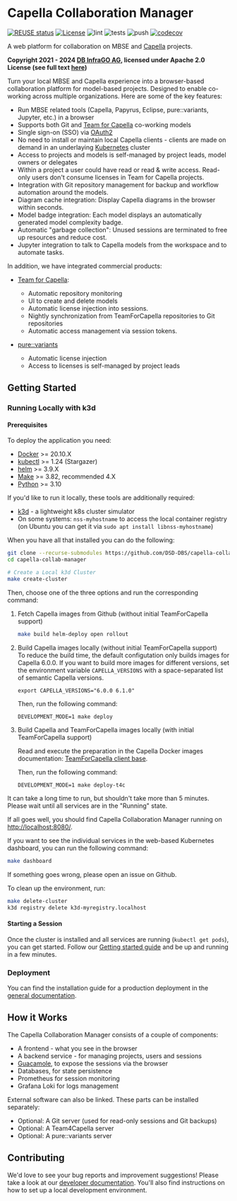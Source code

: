<!--
 ~ SPDX-FileCopyrightText: Copyright DB InfraGO AG and contributors
 ~ SPDX-License-Identifier: Apache-2.0
 -->

# Capella Collaboration Manager

[![REUSE status](https://api.reuse.software/badge/github.com/DSD-DBS/capella-collab-manager)](https://api.reuse.software/info/github.com/DSD-DBS/capella-collab-manager)
[![License](https://img.shields.io/badge/License-Apache_2.0-blue.svg)](https://opensource.org/licenses/Apache-2.0)
![lint](https://github.com/DSD-DBS/capella-collab-manager/actions/workflows/lint.yml/badge.svg)
![tests](https://github.com/DSD-DBS/capella-collab-manager/actions/workflows/tests.yml/badge.svg)
![push](https://github.com/DSD-DBS/capella-collab-manager/actions/workflows/push.yml/badge.svg)
[![codecov](https://codecov.io/github/DSD-DBS/capella-collab-manager/branch/main/graph/badge.svg?token=1UZHL2H54F)](https://codecov.io/github/DSD-DBS/capella-collab-manager)

A web platform for collaboration on MBSE and
[Capella](https://www.eclipse.org/capella/) projects.

**Copyright 2021 - 2024
[DB InfraGO AG](https://fahrweg.dbinfrago.com/fahrweg-de), licensed under
Apache 2.0 License (see full text [here](./LICENSES/Apache-2.0.txt))**

Turn your local MBSE and Capella experience into a browser-based collaboration
platform for model-based projects. Designed to enable co-working across
multiple organizations. Here are some of the key features:

- Run MBSE related tools (Capella, Papyrus, Eclipse, pure::variants, Jupyter,
  etc.) in a browser
- Supports both Git and
  [Team for Capella](https://www.obeosoft.com/en/team-for-capella) co-working
  models
- Single sign-on (SSO) via [OAuth2](https://oauth.net/2/)
- No need to install or maintain local Capella clients - clients are made on
  demand in an underlaying [Kubernetes](https://kubernetes.io/) cluster
- Access to projects and models is self-managed by project leads, model owners
  or delegates
- Within a project a user could have read or read & write access. Read-only
  users don't consume licenses in Team for Capella projects.
- Integration with Git repository management for backup and workflow automation
  around the models.
- Diagram cache integration: Display Capella diagrams in the browser within
  seconds.
- Model badge integration: Each model displays an automatically generated model
  complexity badge.
- Automatic "garbage collection": Unused sessions are terminated to free up
  resources and reduce cost.
- Jupyter integration to talk to Capella models from the workspace and to
  automate tasks.

In addition, we have integrated commercial products:

- [Team for Capella](https://www.obeosoft.com/en/team-for-capella):

  - Automatic repository monitoring
  - UI to create and delete models
  - Automatic license injection into sessions.
  - Nightly synchronization from TeamForCapella repositories to Git
    repositories
  - Automatic access management via session tokens.

- [pure::variants](https://www.pure-systems.com/purevariants)
  - Automatic license injection
  - Access to licenses is self-managed by project leads

## Getting Started

### Running Locally with k3d

#### Prerequisites

To deploy the application you need:

- [Docker](https://docs.docker.com/engine/install/ubuntu/) >= 20.10.X
- [kubectl](https://kubernetes.io/docs/tasks/tools/install-kubectl-linux/) >=
  1.24 (Stargazer)
- [helm](https://helm.sh/docs/intro/install/) >= 3.9.X
- [Make](https://www.gnu.org/software/make/manual/make.html) >= 3.82,
  recommended 4.X
- [Python](https://www.python.org/downloads/) >= 3.10

If you'd like to run it locally, these tools are additionally required:

- [k3d](https://k3d.io/) - a lightweight k8s cluster simulator
- On some systems: `nss-myhostname` to access the local container registry (on
  Ubuntu you can get it via `sudo apt install libnss-myhostname`)

When you have all that installed you can do the following:

```zsh
git clone --recurse-submodules https://github.com/DSD-DBS/capella-collab-manager.git
cd capella-collab-manager

# Create a Local k3d Cluster
make create-cluster
```

Then, choose one of the three options and run the corresponding command:

1. Fetch Capella images from Github (without initial TeamForCapella support)

   ```zsh
   make build helm-deploy open rollout
   ```

2. Build Capella images locally (without initial TeamForCapella support) \
   To reduce the build time, the default configutation only builds images for Capella
   6.0.0. If you want to build more images for different versions, set the environment
   variable `CAPELLA_VERSIONS` with a space-separated list of semantic Capella versions.

   ```
   export CAPELLA_VERSIONS="6.0.0 6.1.0"
   ```

   Then, run the following command:

   ```
   DEVELOPMENT_MODE=1 make deploy
   ```

3. Build Capella and TeamForCapella images locally (with initial TeamForCapella
   support)

   Read and execute the preparation in the Capella Docker images documentation:
   [TeamForCapella client base](https://dsd-dbs.github.io/capella-dockerimages/capella/t4c/base/#preparation).

   Then, run the following command:

   ```
   DEVELOPMENT_MODE=1 make deploy-t4c
   ```

It can take a long time to run, but shouldn't take more than 5 minutes. Please
wait until all services are in the "Running" state.

If all goes well, you should find Capella Collaboration Manager running on
<http://localhost:8080/>.

If you want to see the individual services in the web-based Kubernetes
dashboard, you can run the following command:

```zsh
make dashboard
```

If something goes wrong, please open an issue on Github.

To clean up the environment, run:

```zsh
make delete-cluster
k3d registry delete k3d-myregistry.localhost
```

#### Starting a Session

Once the cluster is installed and all services are running
(`kubectl get pods`), you can get started. Follow our
[Getting started guide](https://dsd-dbs.github.io/capella-collab-manager/admin/getting_started/getting_started/)
and be up and running in a few minutes.

### Deployment

You can find the installation guide for a production deployment in the
[general documentation](https://dsd-dbs.github.io/capella-collab-manager/admin/installation/).

## How it Works

The Capella Collaboration Manager consists of a couple of components:

- A frontend - what you see in the browser
- A backend service - for managing projects, users and sessions
- [Guacamole](https://guacamole.apache.org/), to expose the sessions via the
  browser
- Databases, for state persistence
- Prometheus for session monitoring
- Grafana Loki for logs management

External software can also be linked. These parts can be installed separately:

- Optional: A Git server (used for read-only sessions and Git backups)
- Optional: A Team4Capella server
- Optional: A pure::variants server

## Contributing

We'd love to see your bug reports and improvement suggestions! Please take a
look at our
[developer documentation](https://dsd-dbs.github.io/capella-collab-manager/development/).
You'll also find instructions on how to set up a local development environment.
